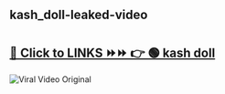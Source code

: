 
 ## kash_doll-leaked-video 

# <h2><a href="https://clipsfans.com/kash_doll&ref=git">🔗 Click to LINKS ⏩⏩ 👉 🟢 kash doll </a></h2>

<a href="https://clipsfans.com/kash_doll&ref=git" rel="nofollow" data-target="animated-image.originalLink"><img src="https://i.ibb.co.com/xMMVF88/686577567.gif" alt="Viral Video Original" style="max-width: 100%; display: inline-block;" data-target="animated-image.originalImage"></a>
